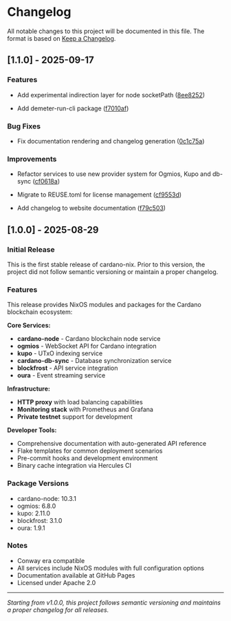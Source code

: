 # Changelog

All notable changes to this project will be documented in this file.
The format is based on [Keep a Changelog](https://keepachangelog.com/en/1.0.0/).

## [1.1.0] - 2025-09-17

### Features

- Add experimental indirection layer for node socketPath
  ([8ee8252](https://github.com/mlabs-haskell/cardano.nix/commit/8ee825291efccbbe313383044d25fff612d42519))

- Add demeter-run-cli package
  ([f7010af](https://github.com/mlabs-haskell/cardano.nix/commit/f7010afbf6716cee5fce217e4516714dd7e04f9e))

### Bug Fixes

- Fix documentation rendering and changelog generation
  ([0c1c75a](https://github.com/mlabs-haskell/cardano.nix/commit/0c1c75a2010fba0b9b8a681da56262caade7cc2c))

### Improvements

- Refactor services to use new provider system for Ogmios, Kupo and db-sync
  ([cf0618a](https://github.com/mlabs-haskell/cardano.nix/commit/cf0618a275d91d4afa049e52ba260346abc4c599))

- Migrate to REUSE.toml for license management
  ([cf9553d](https://github.com/mlabs-haskell/cardano.nix/commit/cf9553d227fc003709ae635ad2292d16db411844))

- Add changelog to website documentation
  ([f79c503](https://github.com/mlabs-haskell/cardano.nix/commit/f79c503014ff0c47221f3917991903b508121a66))

## [1.0.0] - 2025-08-29

### Initial Release

This is the first stable release of cardano-nix. Prior to this version, the project did not follow semantic versioning or maintain a proper changelog.

### Features

This release provides NixOS modules and packages for the Cardano blockchain ecosystem:

**Core Services:**

- **cardano-node** - Cardano blockchain node service
- **ogmios** - WebSocket API for Cardano integration
- **kupo** - UTxO indexing service
- **cardano-db-sync** - Database synchronization service
- **blockfrost** - API service integration
- **oura** - Event streaming service

**Infrastructure:**

- **HTTP proxy** with load balancing capabilities
- **Monitoring stack** with Prometheus and Grafana
- **Private testnet** support for development

**Developer Tools:**

- Comprehensive documentation with auto-generated API reference
- Flake templates for common deployment scenarios
- Pre-commit hooks and development environment
- Binary cache integration via Hercules CI

### Package Versions

- cardano-node: 10.3.1
- ogmios: 6.8.0
- kupo: 2.11.0
- blockfrost: 3.1.0
- oura: 1.9.1

### Notes

- Conway era compatible
- All services include NixOS modules with full configuration options
- Documentation available at GitHub Pages
- Licensed under Apache 2.0

---

_Starting from v1.0.0, this project follows semantic versioning and maintains a proper changelog for all releases._

<!-- generated by git-cliff -->
